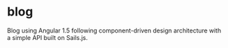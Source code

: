 # blog
Blog using Angular 1.5 following component-driven design architecture with a simple API built on Sails.js.
